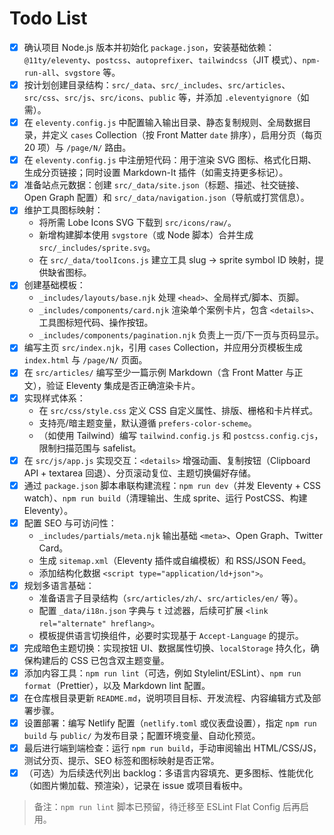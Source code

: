 # Todo List

- [x] 确认项目 Node.js 版本并初始化 `package.json`，安装基础依赖：`@11ty/eleventy`、`postcss`、`autoprefixer`、`tailwindcss`（JIT 模式）、`npm-run-all`、`svgstore` 等。
- [x] 按计划创建目录结构：`src/_data`、`src/_includes`、`src/articles`、`src/css`、`src/js`、`src/icons`、`public` 等，并添加 `.eleventyignore`（如需）。
- [x] 在 `eleventy.config.js` 中配置输入输出目录、静态复制规则、全局数据目录，并定义 `cases` Collection（按 Front Matter `date` 排序），启用分页（每页 20 项）与 `/page/N/` 路由。
- [x] 在 `eleventy.config.js` 中注册短代码：用于渲染 SVG 图标、格式化日期、生成分页链接；同时设置 Markdown-It 插件（如需支持更多标记）。
- [x] 准备站点元数据：创建 `src/_data/site.json`（标题、描述、社交链接、Open Graph 配置）和 `src/_data/navigation.json`（导航或打赏信息）。
- [x] 维护工具图标映射：
   - 将所需 Lobe Icons SVG 下载到 `src/icons/raw/`。
   - 新增构建脚本使用 `svgstore`（或 Node 脚本）合并生成 `src/_includes/sprite.svg`。
   - 在 `src/_data/toolIcons.js` 建立工具 slug → sprite symbol ID 映射，提供缺省图标。
- [x] 创建基础模板：
   - `_includes/layouts/base.njk` 处理 `<head>`、全局样式/脚本、页脚。
   - `_includes/components/card.njk` 渲染单个案例卡片，包含 `<details>`、工具图标短代码、操作按钮。
   - `_includes/components/pagination.njk` 负责上一页/下一页与页码显示。
- [x] 编写主页 `src/index.njk`，引用 `cases` Collection，并应用分页模板生成 `index.html` 与 `/page/N/` 页面。
- [x] 在 `src/articles/` 编写至少一篇示例 Markdown（含 Front Matter 与正文），验证 Eleventy 集成是否正确渲染卡片。
- [x] 实现样式体系：
    - 在 `src/css/style.css` 定义 CSS 自定义属性、排版、栅格和卡片样式。
    - 支持亮/暗主题变量，默认遵循 `prefers-color-scheme`。
    - （如使用 Tailwind）编写 `tailwind.config.js` 和 `postcss.config.cjs`，限制扫描范围与 safelist。
- [x] 在 `src/js/app.js` 实现交互：`<details>` 增强动画、复制按钮（Clipboard API + textarea 回退）、分页滚动复位、主题切换偏好存储。
- [x] 通过 `package.json` 脚本串联构建流程：`npm run dev`（并发 Eleventy + CSS watch）、`npm run build`（清理输出、生成 sprite、运行 PostCSS、构建 Eleventy）。
- [x] 配置 SEO 与可访问性：
    - `_includes/partials/meta.njk` 输出基础 `<meta>`、Open Graph、Twitter Card。
    - 生成 `sitemap.xml`（Eleventy 插件或自编模板）和 RSS/JSON Feed。
    - 添加结构化数据 `<script type="application/ld+json">`。
- [x] 规划多语言基础：
    - 准备语言子目录结构（`src/articles/zh/`、`src/articles/en/` 等）。
    - 配置 `_data/i18n.json` 字典与 `t` 过滤器，后续可扩展 `<link rel="alternate" hreflang>`。
    - 模板提供语言切换组件，必要时实现基于 `Accept-Language` 的提示。
- [x] 完成暗色主题切换：实现按钮 UI、数据属性切换、`localStorage` 持久化，确保构建后的 CSS 已包含双主题变量。
- [x] 添加内容工具：`npm run lint`（可选，例如 Stylelint/ESLint）、`npm run format`（Prettier），以及 Markdown lint 配置。
- [x] 在仓库根目录更新 `README.md`，说明项目目标、开发流程、内容编辑方式及部署步骤。
- [x] 设置部署：编写 Netlify 配置（`netlify.toml` 或仪表盘设置），指定 `npm run build` 与 `public/` 为发布目录；配置环境变量、自动化预览。
- [x] 最后进行端到端检查：运行 `npm run build`，手动审阅输出 HTML/CSS/JS，测试分页、提示、SEO 标签和图标映射是否正常。
- [x] （可选）为后续迭代列出 backlog：多语言内容填充、更多图标、性能优化（如图片懒加载、预渲染），记录在 issue 或项目看板中。

> 备注：`npm run lint` 脚本已预留，待迁移至 ESLint Flat Config 后再启用。
